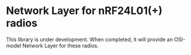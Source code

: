 # Network Layer for nRF24L01(+) radios

This library is under development.  When completed, it will provide an
OSI-model Network Layer for these radios.
